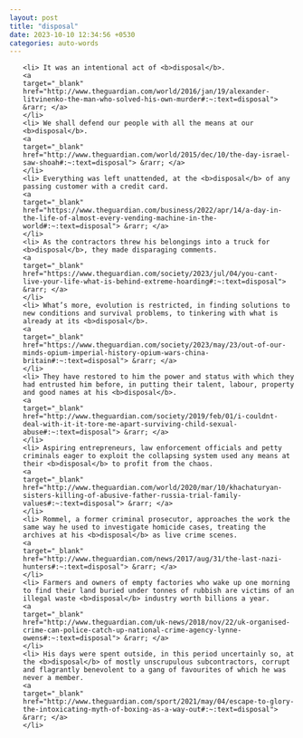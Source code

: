 ```yaml
---
layout: post
title: "disposal"
date: 2023-10-10 12:34:56 +0530
categories: auto-words
---
```

<ol>

    <li> It was an intentional act of <b>disposal</b>.
    <a 
    target="_blank" 
    href="http://www.theguardian.com/world/2016/jan/19/alexander-litvinenko-the-man-who-solved-his-own-murder#:~:text=disposal"> &rarr; </a>
    </li>
    <li> We shall defend our people with all the means at our <b>disposal</b>.
    <a 
    target="_blank" 
    href="http://www.theguardian.com/world/2015/dec/10/the-day-israel-saw-shoah#:~:text=disposal"> &rarr; </a>
    </li>
    <li> Everything was left unattended, at the <b>disposal</b> of any passing customer with a credit card.
    <a 
    target="_blank" 
    href="https://www.theguardian.com/business/2022/apr/14/a-day-in-the-life-of-almost-every-vending-machine-in-the-world#:~:text=disposal"> &rarr; </a>
    </li>
    <li> As the contractors threw his belongings into a truck for <b>disposal</b>, they made disparaging comments.
    <a 
    target="_blank" 
    href="https://www.theguardian.com/society/2023/jul/04/you-cant-live-your-life-what-is-behind-extreme-hoarding#:~:text=disposal"> &rarr; </a>
    </li>
    <li> What’s more, evolution is restricted, in finding solutions to new conditions and survival problems, to tinkering with what is already at its <b>disposal</b>.
    <a 
    target="_blank" 
    href="https://www.theguardian.com/society/2023/may/23/out-of-our-minds-opium-imperial-history-opium-wars-china-britain#:~:text=disposal"> &rarr; </a>
    </li>
    <li> They have restored to him the power and status with which they had entrusted him before, in putting their talent, labour, property and good names at his <b>disposal</b>.
    <a 
    target="_blank" 
    href="http://www.theguardian.com/society/2019/feb/01/i-couldnt-deal-with-it-it-tore-me-apart-surviving-child-sexual-abuse#:~:text=disposal"> &rarr; </a>
    </li>
    <li> Aspiring entrepreneurs, law enforcement officials and petty criminals eager to exploit the collapsing system used any means at their <b>disposal</b> to profit from the chaos.
    <a 
    target="_blank" 
    href="http://www.theguardian.com/world/2020/mar/10/khachaturyan-sisters-killing-of-abusive-father-russia-trial-family-values#:~:text=disposal"> &rarr; </a>
    </li>
    <li> Rommel, a former criminal prosecutor, approaches the work the same way he used to investigate homicide cases, treating the archives at his <b>disposal</b> as live crime scenes.
    <a 
    target="_blank" 
    href="http://www.theguardian.com/news/2017/aug/31/the-last-nazi-hunters#:~:text=disposal"> &rarr; </a>
    </li>
    <li> Farmers and owners of empty factories who wake up one morning to find their land buried under tonnes of rubbish are victims of an illegal waste <b>disposal</b> industry worth billions a year.
    <a 
    target="_blank" 
    href="http://www.theguardian.com/uk-news/2018/nov/22/uk-organised-crime-can-police-catch-up-national-crime-agency-lynne-owens#:~:text=disposal"> &rarr; </a>
    </li>
    <li> His days were spent outside, in this period uncertainly so, at the <b>disposal</b> of mostly unscrupulous subcontractors, corrupt and flagrantly benevolent to a gang of favourites of which he was never a member.
    <a 
    target="_blank" 
    href="http://www.theguardian.com/sport/2021/may/04/escape-to-glory-the-intoxicating-myth-of-boxing-as-a-way-out#:~:text=disposal"> &rarr; </a>
    </li>